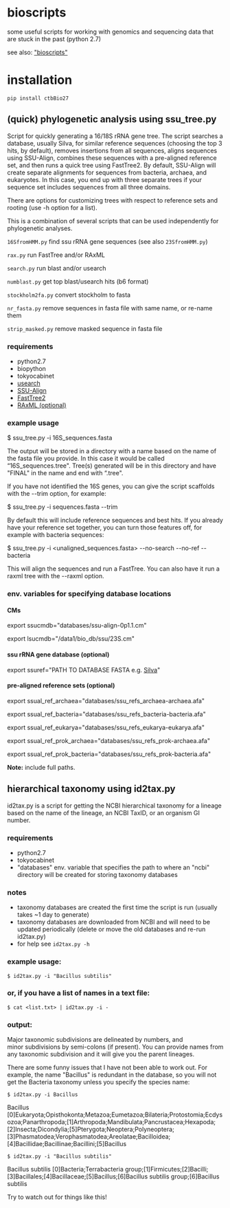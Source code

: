 # bioscripts

some useful scripts for working with genomics and sequencing data that are stuck in the past (python 2.7)

see also: ["bioscripts"](https://github.com/christophertbrown/bioscripts)

# installation

`pip install ctbBio27`

## (quick) phylogenetic analysis using ssu_tree.py

Script for quickly generating a 16/18S rRNA gene tree. The script searches a database, usually Silva, for similar reference sequences (choosing the top 3 hits, by default), removes insertions from all sequences, aligns sequences using SSU-Align, combines these sequences with a pre-aligned reference set, and then runs a quick tree using FastTree2. By default, SSU-Align will create separate alignments for sequences from bacteria, archaea, and eukaryotes. In this case, you end up with three separate trees if your sequence set includes sequences from all three domains.

There are options for customizing trees with respect to reference sets and rooting (use -h option for a list).

This is a combination of several scripts that can be used independently for phylogenetic analyses.

`16SfromHMM.py` find ssu rRNA gene sequences (see also `23SfromHMM.py`)

`rax.py` run FastTree and/or RAxML

`search.py` run blast and/or usearch

`numblast.py` get top blast/usearch hits (b6 format)

`stockholm2fa.py` convert stockholm to fasta

`nr_fasta.py` remove sequences in fasta file with same name, or re-name them

`strip_masked.py` remove masked sequence in fasta file

### requirements

* python2.7
* biopython
* tokyocabinet
* [usearch](https://www.drive5.com/usearch/)
* [SSU-Align](http://eddylab.org/software/ssu-align/)
* [FastTree2](http://www.microbesonline.org/fasttree/)
* [RAxML (optional)](https://sco.h-its.org/exelixis/web/software/raxml/index.html)

### example usage

$ ssu_tree.py -i 16S_sequences.fasta

The output will be stored in a directory with a name based on the name of the fasta file you provide. In this case it would be called “16S_sequences.tree". Tree(s) generated will be in this directory and have "FINAL" in the name and end with “.tree".

If you have not identified the 16S genes, you can give the script scaffolds with the --trim option, for example:

$ ssu_tree.py -i sequences.fasta --trim

By default this will include reference sequences and best hits. If you already have your reference set together, you can turn those features off, for example with bacteria sequences:

$ ssu_tree.py -i <unaligned_sequences.fasta> --no-search --no-ref --bacteria

This will align the sequences and run a FastTree. You can also have it run a raxml tree with the --raxml option.

### env. variables for specifying database locations

#### CMs

export ssucmdb="databases/ssu-align-0p1.1.cm"

export lsucmdb="/data1/bio_db/ssu/23S.cm"

#### ssu rRNA gene database (optional)

export ssuref="PATH TO DATABASE FASTA e.g. [Silva](https://www.arb-silva.de)"

#### pre-aligned reference sets (optional)

export ssual_ref_archaea="databases/ssu_refs_archaea-archaea.afa"

export ssual_ref_bacteria="databases/ssu_refs_bacteria-bacteria.afa"

export ssual_ref_eukarya="databases/ssu_refs_eukarya-eukarya.afa"

export ssual_ref_prok_archaea="databases/ssu_refs_prok-archaea.afa"

export ssual_ref_prok_bacteria="databases/ssu_refs_prok-bacteria.afa"

**Note:** include full paths.

## hierarchical taxonomy using id2tax.py

id2tax.py is a script for getting the NCBI hierarchical taxonomy for a lineage based on the name of the lineage, an NCBI TaxID, or an organism GI number.

### requirements

* python2.7 
* tokyocabinet
* "databases" env. variable that specifies the path to where an "ncbi" directory will be created for storing taxonomy databases

### notes

* taxonomy databases are created the first time the script is run (usually takes ~1 day to generate) 
* taxonomy databases are downloaded from NCBI and will need to be updated periodically (delete or move the old databases and re-run id2tax.py)
* for help see `id2tax.py -h`

### example usage:

`$ id2tax.py -i "Bacillus subtilis"`

### or, if you have a list of names in a text file:

`$ cat <list.txt> | id2tax.py -i -`

### output:

Major taxonomic subdivisions are delineated by numbers, and minor subdivisions by semi-colons (if present). You can provide names from any taxonomic subdivision and it will give you the parent lineages. 

There are some funny issues that I have not been able to work out. For example, the name "Bacillus" is redundant in the database, so you will not get the Bacteria taxonomy unless you specify the species name:

`$ id2tax.py -i Bacillus`

Bacillus	[0]Eukaryota;Opisthokonta;Metazoa;Eumetazoa;Bilateria;Protostomia;Ecdysozoa;Panarthropoda;[1]Arthropoda;Mandibulata;Pancrustacea;Hexapoda;[2]Insecta;Dicondylia;[5]Pterygota;Neoptera;Polyneoptera;[3]Phasmatodea;Verophasmatodea;Areolatae;Bacilloidea;[4]Bacillidae;Bacillinae;Bacillini;[5]Bacillus

`$ id2tax.py -i "Bacillus subtilis"`

Bacillus subtilis	[0]Bacteria;Terrabacteria group;[1]Firmicutes;[2]Bacilli;[3]Bacillales;[4]Bacillaceae;[5]Bacillus;[6]Bacillus subtilis group;[6]Bacillus subtilis

Try to watch out for things like this!
